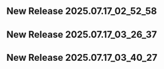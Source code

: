 ## New Release 2025.07.17_02_52_58
## New Release 2025.07.17_03_26_37
## New Release 2025.07.17_03_40_27
